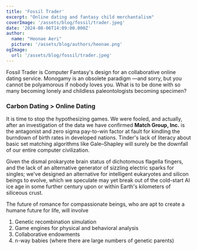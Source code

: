```yaml
---
title: 'Fossil Trader'
excerpt: "Online dating and fantasy child merchantalism"
coverImage: '/assets/blog/fossil/trader.jpeg'
date: '2024-08-06T14:09:00.000Z'
author:
  name: "Heonae Aeri"
  picture: '/assets/blog/authors/heonae.png'
ogImage:
  url: '/assets/blog/fossil/trader.jpeg'
---
```


Fossil Trader is Computer Fantasy's design for an collaborative online dating service.
Monogamy is an obsolete paradigm —and sorry, but you cannot be polyamorous if nobody loves you. What is to be done with so many becoming lonely and childless paleontologists becoming specimen?

### Carbon Dating > Online Dating
It is time to stop the hypothesizing games.
We were fooled, and actually, after an investigation of the data we have confirmed <b>Match Group, Inc.</b> is the antagonist and zero sigma pay-to-win factor at fault for kindling the burndown of birth rates in developed nations.
Tinder's lack of literacy about basic set matching algorithms like Gale–Shapley will surely be the downfall of our entire computer civilization.

Given the dismal prokaryote brain status of dichotomous flagella fingers, and the lack of an alternative generator of sizzling electric sparks for singles; we've designed an alternative for intelligent eukaryotes and silicon beings to evolve, which we speculate may yet break out of the cold-start AI ice age in some further century upon or within Earth's kilometers of siliceous crust.

The future of romance for compassionate beings, who are apt to create a humane future for life, will involve
1. Genetic recombination simulation
2. Game engines for physical and behavioral analysis
3. Collaborative endowments
4. n-way babies (where there are large numbers of genetic parents)